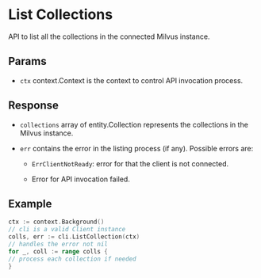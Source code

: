 # List Collections

API to list all the collections in the connected Milvus instance.

## Params

- `ctx` context.Context is the context to control API invocation process.

## Response

- `collections` array of entity.Collection represents the collections in the Milvus instance.

- `err` contains the error in the listing process (if any). Possible errors are:

    - `ErrClientNotReady`: error for that the client is not connected.

    - Error for API invocation failed.

## Example

```go
ctx := context.Background()
// cli is a valid Client instance
colls, err := cli.ListCollection(ctx)
// handles the error not nil
for _, coll := range colls {
// process each collection if needed
}
```
